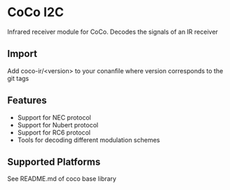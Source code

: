 # CoCo I2C

Infrared receiver module for CoCo.
Decodes the signals of an IR receiver

## Import
Add coco-ir/\<version> to your conanfile where version corresponds to the git tags

## Features
* Support for NEC protocol
* Support for Nubert protocol
* Support for RC6 protocol
* Tools for decoding different modulation schemes

## Supported Platforms
See README.md of coco base library

